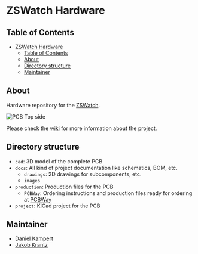 # ZSWatch Hardware

## Table of Contents

- [ZSWatch Hardware](#zswatch-hardware)
  - [Table of Contents](#table-of-contents)
  - [About](#about)
  - [Directory structure](#directory-structure)
  - [Maintainer](#maintainer)

## About

Hardware repository for the [ZSWatch](https://github.com/jakkra/ZSWatch).

![PCB Top side](/docs/images/Preview.png)

Please check the [wiki](https://github.com/jakkra/ZSWatch/wiki) for more information about the project.

## Directory structure

- `cad`: 3D model of the complete PCB
- `docs`: All kind of project documentation like schematics, BOM, etc.
  - `drawings`: 2D drawings for subcomponents, etc.
  - `images`
- `production`: Production files for the PCB
  - `PCBWay`: Ordering instructions and production files ready for ordering at [PCBWay](https://www.pcbway.com/)
- `project`: KiCad project for the PCB

## Maintainer

- [Daniel Kampert](mailto:daniel.kameprt@kampis-elektroecke.de)
- [Jakob Krantz](mail@jakobkrantz.se)